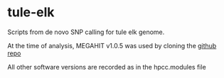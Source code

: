 # tule-elk
Scripts from de novo SNP calling for tule elk genome.

At the time of analysis, MEGAHIT v1.0.5 was used by cloning the [github repo](https://github.com/voutcn/megahit)

All other software versions are recorded as in the hpcc.modules file
